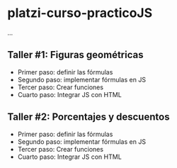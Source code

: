 # platzi-curso-practicoJS

...

## Taller #1: Figuras geométricas

- Primer paso: definir las fórmulas
- Segundo paso: implementar fórmulas en JS
- Tercer paso: Crear funciones
- Cuarto paso: Integrar JS con HTML

## Taller #2: Porcentajes y descuentos

- Primer paso: definir las fórmulas
- Segundo paso: implementar fórmulas en JS
- Tercer paso: Crear funciones
- Cuarto paso: Integrar JS con HTML